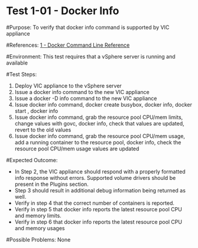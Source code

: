 Test 1-01 - Docker Info
=======

#Purpose:
To verify that docker info command is supported by VIC appliance

#References:
[1 - Docker Command Line Reference](https://docs.docker.com/engine/reference/commandline/info/)

#Environment:
This test requires that a vSphere server is running and available

#Test Steps:
1. Deploy VIC appliance to the vSphere server
2. Issue a docker info command to the new VIC appliance
3. Issue a docker -D info command to the new VIC appliance
4. Issue docker info command, docker create busybox, docker info, docker start <containerID>, docker info
5. Issue docker info command, grab the resource pool CPU/mem limits, change values with govc, docker info, check that values are updated, revert to the old values
6. Issue docker info command, grab the resource pool CPU/mem usage, add a running container to the resource pool, docker info, check the resource pool CPU/mem usage values are updated

#Expected Outcome:
* In Step 2, the VIC appliance should respond with a properly formatted info response without errors. Supported volume drivers should be present in the Plugins section.
* Step 3 should result in additional debug information being returned as well.
* Verify in step 4 that the correct number of containers is reported.
* Verify in step 5 that docker info reports the latest resource pool CPU and memory limits.
* Verify in step 6 that docker info reports the latest resource pool CPU and memory usages

#Possible Problems:
None